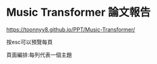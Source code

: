 # Music Transformer 論文報告

https://toonnyy8.github.io/PPT/Music-Transformer/

按esc可以預覽每頁

頁面編排:每列代表一個主題